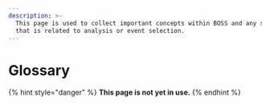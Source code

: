 ```yaml
---
description: >-
  This page is used to collect important concepts within BOSS and any software
  that is related to analysis or event selection.
---
```


# Glossary

{% hint style="danger" %}
**This page is not yet in use.**
{% endhint %}

